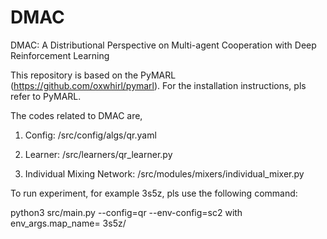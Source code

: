 # DMAC
DMAC:  A Distributional Perspective on Multi-agent Cooperation with Deep Reinforcement Learning

This repository is based on the PyMARL (https://github.com/oxwhirl/pymarl). For the installation instructions, pls refer to PyMARL.

The codes related to DMAC are,

1) Config: /src/config/algs/qr.yaml 

2) Learner: /src/learners/qr_learner.py 

3) Individual Mixing Network: /src/modules/mixers/individual_mixer.py  


To run experiment, for example 3s5z, pls use the following command:

python3 src/main.py --config=qr --env-config=sc2 with env_args.map_name= 3s5z/


